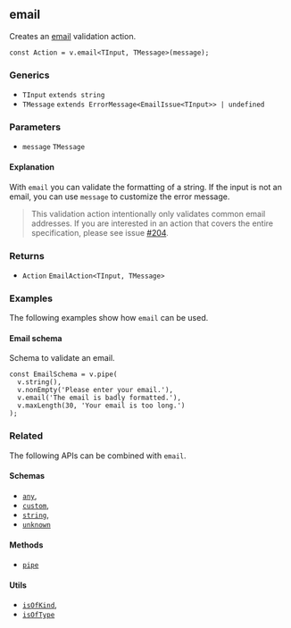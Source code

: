email
-----

Creates an [email](https://en.wikipedia.org/wiki/Email_address) validation action.

    const Action = v.email<TInput, TMessage>(message);
    

### Generics

*   `TInput` `extends string`
*   `TMessage` `extends ErrorMessage<EmailIssue<TInput>> | undefined`

### Parameters

*   `message` `TMessage`

#### Explanation

With `email` you can validate the formatting of a string. If the input is not an email, you can use `message` to customize the error message.

> This validation action intentionally only validates common email addresses. If you are interested in an action that covers the entire specification, please see issue [#204](https://github.com/fabian-hiller/valibot/issues/204).

### Returns

*   `Action` `EmailAction<TInput, TMessage>`

### Examples

The following examples show how `email` can be used.

#### Email schema

Schema to validate an email.

    const EmailSchema = v.pipe(
      v.string(),
      v.nonEmpty('Please enter your email.'),
      v.email('The email is badly formatted.'),
      v.maxLength(30, 'Your email is too long.')
    );
    

### Related

The following APIs can be combined with `email`.

#### Schemas

*   [`any`](any.md),
*   [`custom`](custom.md),
*   [`string`](string.md),
*   [`unknown`](unknown.md)

#### Methods

*   [`pipe`](pipe.md)

#### Utils

*   [`isOfKind`](isOfKind.md),
*   [`isOfType`](isOfType.md)